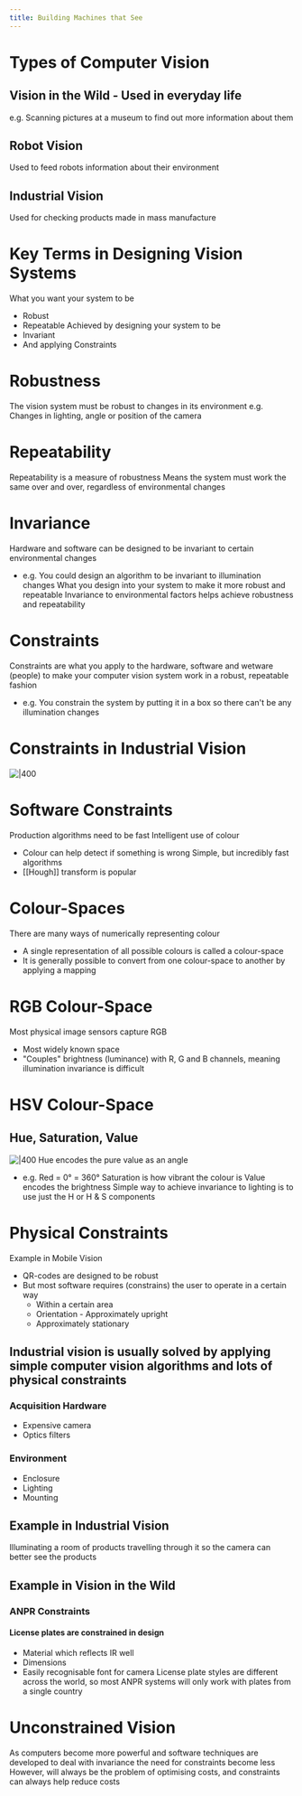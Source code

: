 ```yaml
---
title: Building Machines that See
---
```


# Types of Computer Vision
## Vision in the Wild - Used in everyday life
e.g. Scanning pictures at a museum to find out more information about them
## Robot Vision
Used to feed robots information about their environment
## Industrial Vision
Used for checking products made in mass manufacture
# Key Terms in Designing Vision Systems
What you want your system to be
- Robust
- Repeatable
Achieved by designing your system to be
- Invariant
- And applying Constraints
# Robustness
The vision system must be robust to changes in its environment
e.g. Changes in lighting, angle or position of the camera
# Repeatability
Repeatability is a measure of robustness
Means the system must work the same over and over, regardless of environmental changes
# Invariance
Hardware and software can be designed to be invariant to certain environmental changes
- e.g. You could design an algorithm to be invariant to illumination changes
What you design into your system to make it more robust and repeatable
Invariance to environmental factors helps achieve robustness and repeatability
# Constraints
Constraints are what you apply to the hardware, software and wetware (people) to make your computer vision system work in a robust, repeatable fashion
- e.g. You constrain the system by putting it in a box so there can't be any illumination changes
# Constraints in Industrial Vision
![|400](https://remnote-user-data.s3.amazonaws.com/ODajJMej4bd2oz0CyYz_nlxUTCauZt6-eYUUAM7Xk4hkRqx6MPbQC9PUzCQeHrCtVfhqXXt8FbTEUdBY7Khq_eA6ydByqGJPQfq_XjyznF2E9wyKs_oh5s4Sl2GIIHvm.png) 
# Software Constraints
Production algorithms need to be fast
Intelligent use of colour
- Colour can help detect if something is wrong
Simple, but incredibly fast algorithms
- [[Hough]] transform is popular
# Colour-Spaces
There are many ways of numerically representing colour
- A single representation of all possible colours is called a colour-space
- It is generally possible to convert from one colour-space to another by applying a mapping
# RGB Colour-Space
Most physical image sensors capture RGB
- Most widely known space
- "Couples" brightness (luminance) with R, G and B channels, meaning illumination invariance is difficult
# **HSV Colour-Space**
## Hue, Saturation, Value
![|400](https://remnote-user-data.s3.amazonaws.com/h-whMTyDC02QmUaoomZcwhnrb44OBfony4R1TV9bvGKXT_Wimv5IfdP2_VCs4ZnI7lqHWnF7OcuH9DVS7eKN3yN5LrTw0Pdoq3Owa-ioKa6_Q38bYay4Ibxa0HJoYm__.png) 
Hue encodes the pure value as an angle
- e.g. Red = 0° = 360°
Saturation is how vibrant the colour is
Value encodes the brightness
Simple way to achieve invariance to lighting is to use just the H or H & S components
# **Physical Constraints**
Example in Mobile Vision
- QR-codes are designed to be robust
- But most software requires (constrains) the user to operate in a certain way
	- Within a certain area
	- Orientation - Approximately upright
	- Approximately stationary
## Industrial vision is usually solved by applying simple computer vision algorithms and lots of physical constraints
### Acquisition Hardware
- Expensive camera
- Optics filters
### Environment
- Enclosure
- Lighting
- Mounting
## Example in Industrial Vision
Illuminating a room of products travelling through it so the camera can better see the products
## Example in Vision in the Wild
### ANPR Constraints
#### License plates are constrained in design
- Material which reflects IR well
- Dimensions
- Easily recognisable font for camera
License plate styles are different across the world, so most ANPR systems will only work with plates from a single country
# **Unconstrained Vision**
As computers become more powerful and software techniques are developed to deal with invariance the need for constraints become less
However, will always be the problem of optimising costs, and constraints can always help reduce costs